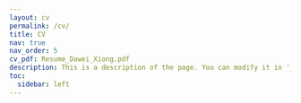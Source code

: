```yaml
---
layout: cv
permalink: /cv/
title: CV
nav: true
nav_order: 5
cv_pdf: Resume_Dawei_Xiong.pdf
description: This is a description of the page. You can modify it in '_pages/cv.md'. You can also change or remove the top pdf download button.
toc:
  sidebar: left
---
```


